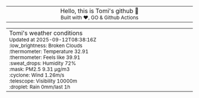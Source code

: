 
<div align="center">
<table>
<tbody>
<td align="center">
<img width="2000" height="0"><br>
Hello, this is Tomi's github 👋<br>
<sup>Built with ❤️, GO & Github Actions</sup><br>
<img width="2000" height="0">
</td>
</tbody>
</table>
</div>
<table>
<tbody>
<td align="left">
<img width="2000" height="0"><br>
Tomi's weather conditions<br>
<sup>Updated at 2025-09-12T08:38:16Z</sup><br>
<sup>:low_brightness: Broken Clouds</sup><br>
<sup>:thermometer: Temperature 32.91 </sup><br>
<sup>:thermometer: Feels like 39.91</sup><br>
<sup>:sweat_drops: Humidity 72%</sup><br>
<sup>:mask: PM2.5 9.31 μg/m3</sup><br>
<sup>:cyclone: Wind 1.26m/s </sup><br>
<sup>:telescope: Visibility 10000m </sup><br>
<sup>:droplet: Rain 0mm/last 1h </sup><br>
<img width="2000" height="0">
</td>
<td align="left">
<img width="2000" height="0"><br>
<br>
<img width="2000" height="0">
</td>
</tbody>
</table>
</div>
    
